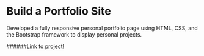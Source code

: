 # Build a Portfolio Site

Developed a fully responsive personal portfolio page using HTML, CSS, and the Bootstrap framework to display personal projects. 

######[Link to project!](http://timmyhall.github.io/P1-frontend-nanodegree-build-a-portfolio-site/)
